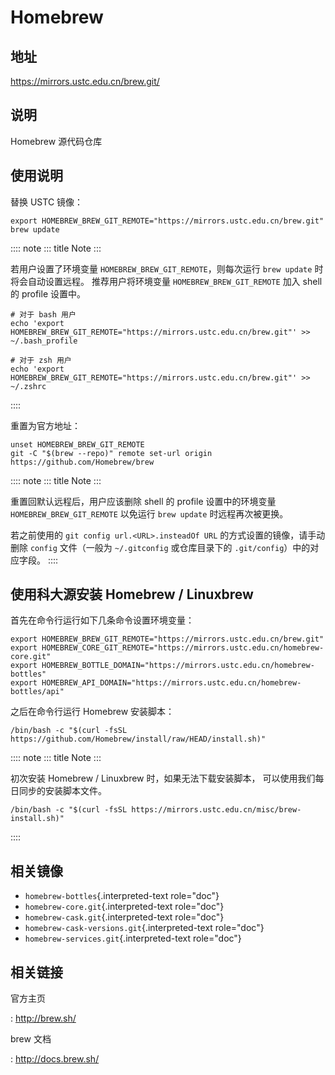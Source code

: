 # Homebrew

## 地址

<https://mirrors.ustc.edu.cn/brew.git/>

## 说明

Homebrew 源代码仓库

## 使用说明

替换 USTC 镜像：

    export HOMEBREW_BREW_GIT_REMOTE="https://mirrors.ustc.edu.cn/brew.git"
    brew update

:::: note
::: title
Note
:::

若用户设置了环境变量 `HOMEBREW_BREW_GIT_REMOTE`，则每次运行
`brew update` 时将会自动设置远程。 推荐用户将环境变量
`HOMEBREW_BREW_GIT_REMOTE` 加入 shell 的 profile 设置中。

    # 对于 bash 用户
    echo 'export HOMEBREW_BREW_GIT_REMOTE="https://mirrors.ustc.edu.cn/brew.git"' >> ~/.bash_profile

    # 对于 zsh 用户
    echo 'export HOMEBREW_BREW_GIT_REMOTE="https://mirrors.ustc.edu.cn/brew.git"' >> ~/.zshrc
::::

重置为官方地址：

    unset HOMEBREW_BREW_GIT_REMOTE
    git -C "$(brew --repo)" remote set-url origin https://github.com/Homebrew/brew

:::: note
::: title
Note
:::

重置回默认远程后，用户应该删除 shell 的 profile 设置中的环境变量
`HOMEBREW_BREW_GIT_REMOTE` 以免运行 `brew update` 时远程再次被更换。

若之前使用的 `git config url.<URL>.insteadOf URL`
的方式设置的镜像，请手动删除 `config` 文件（一般为 `~/.gitconfig`
或仓库目录下的 `.git/config`）中的对应字段。
::::

## 使用科大源安装 Homebrew / Linuxbrew

首先在命令行运行如下几条命令设置环境变量：

    export HOMEBREW_BREW_GIT_REMOTE="https://mirrors.ustc.edu.cn/brew.git"
    export HOMEBREW_CORE_GIT_REMOTE="https://mirrors.ustc.edu.cn/homebrew-core.git"
    export HOMEBREW_BOTTLE_DOMAIN="https://mirrors.ustc.edu.cn/homebrew-bottles"
    export HOMEBREW_API_DOMAIN="https://mirrors.ustc.edu.cn/homebrew-bottles/api"

之后在命令行运行 Homebrew 安装脚本：

    /bin/bash -c "$(curl -fsSL https://github.com/Homebrew/install/raw/HEAD/install.sh)"

:::: note
::: title
Note
:::

初次安装 Homebrew / Linuxbrew 时，如果无法下载安装脚本，
可以使用我们每日同步的安装脚本文件。

    /bin/bash -c "$(curl -fsSL https://mirrors.ustc.edu.cn/misc/brew-install.sh)"
::::

## 相关镜像

-   `homebrew-bottles`{.interpreted-text role="doc"}
-   `homebrew-core.git`{.interpreted-text role="doc"}
-   `homebrew-cask.git`{.interpreted-text role="doc"}
-   `homebrew-cask-versions.git`{.interpreted-text role="doc"}
-   `homebrew-services.git`{.interpreted-text role="doc"}

## 相关链接

官方主页

:   <http://brew.sh/>

brew 文档

:   <http://docs.brew.sh/>
